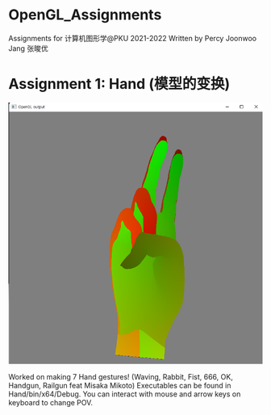 # OpenGL_Assignments
Assignments for 计算机图形学@PKU 2021-2022
Written by Percy Joonwoo Jang 张晙优

# Assignment 1: Hand (模型的变换)
![alt text](https://github.com/timingsniper/OpenGL_Assignments/blob/main/Hand/handCapture.png)

Worked on making 7 Hand gestures! (Waving, Rabbit, Fist, 666, OK, Handgun, Railgun feat Misaka Mikoto)  Executables can be found in Hand/bin/x64/Debug.
You can interact with mouse and arrow keys on keyboard to change POV.
